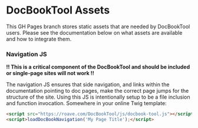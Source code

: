 # DocBookTool Assets

This GH Pages branch stores static assets that are needed by DocBookTool users. Please see the documentation below on what assets are available and how to integrate them.

### Navigation JS

**!! This is a critical component of the DocBookTool and should be included or single-page sites will not work !!**

The navigation JS ensures that side navigation, and links within the documentation pointing to doc pages, make the correct page jumps for the structure of the site. Using this JS is intentionally setup to be a file inclusion and function invocation. Somewhere in your online Twig template:

```html
<script src="https://roave.com/DocBookTool/js/docbook-tool.js"></script>
<script>loadDocBookNavigation('My Page Title');</script>
```